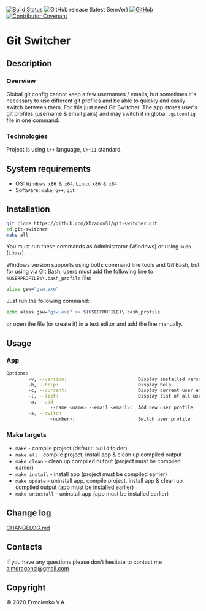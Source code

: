 [![Build Status](https://travis-ci.org/XDragonSl/git-switcher.svg?branch=master)](https://travis-ci.org/XDragonSl/git-switcher)
![GitHub release (latest SemVer)](https://img.shields.io/github/v/release/XDragonSl/git-switcher?sort=semver)
[![GitHub](https://img.shields.io/github/license/XDragonSl/git-switcher?color=blue)](LICENSE)
[![Contributor Covenant](https://img.shields.io/badge/Contributor%20Covenant-v2.0%20adopted-ff69b4.svg)](CODE_OF_CONDUCT.md)

# Git Switcher

## Description

### Overview

Global git config cannot keep a few usernames / emails, but sometimes it's necessary to use different git profiles and be able to quickly and easily switch between them. For this just need Git Switcher. The app stores user's git profiles (username & email pairs) and may switch it in global `.gitconfig` file in one command.

### Technologies

Project is using `C++` language, `C++11` standard.

## System requirements

- OS: `Windows x86 & x64`, `Linux x86 & x64`
- Software: `make`, `g++`, `git`

## Installation

```bash
git clone https://github.com/XDragonSl/git-switcher.git
cd git-switcher
make all
```

You must run these commands as Administrator (Windows) or using `sudo` (Linux).

Windows version supports using both: command line tools and Git Bash, but for using via Git Bash, users must add the following line to `%USERPROFILE%\.bash_profile` file:

```bash
alias gsw="gsw.exe"
```

Just run the following command:

```bash
echo alias gsw="gsw.exe" >> $(USERPROFILE)\.bash_profile
```

or open the file (or create it) in a text editor and add the line manually.

## Usage

### App

```bash
Options:
        -v, --version:                          Display installed version
        -h, --help:                             Display help
        -c, --current:                          Display current user email
        -l, --list:                             Display list of all user profiles
        -a, --add 
                --name <name> --email <email>:  Add new user profile
        -s, --switch 
                <number>:                       Switch user profile
```

### Make targets

- `make` - compile project (default: `build` folder)
- `make all` - compile project, install app & clean up compiled output
- `make clean` - clean up compiled output (project must be compiled earlier)
- `make install` - install app (project must be compiled earlier)
- `make update` - uninstall app, compile project, install app & clean up compiled output (app must be installed earlier)
- `make uninstall` - uninstall app (app must be installed earlier)

## Change log

[CHANGELOG.md](CHANGELOG.md)

## Contacts

If you have any questions please don't hesitate to contact me almdragonsl@gmail.com

## Copyright

&copy; 2020 Ermolenko V.A.
